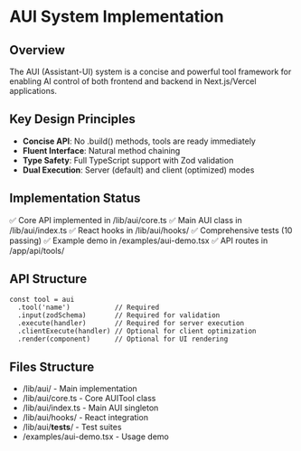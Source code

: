 # AUI System Implementation

## Overview
The AUI (Assistant-UI) system is a concise and powerful tool framework for enabling AI control of both frontend and backend in Next.js/Vercel applications.

## Key Design Principles
- **Concise API**: No .build() methods, tools are ready immediately
- **Fluent Interface**: Natural method chaining
- **Type Safety**: Full TypeScript support with Zod validation
- **Dual Execution**: Server (default) and client (optimized) modes

## Implementation Status
✅ Core API implemented in /lib/aui/core.ts
✅ Main AUI class in /lib/aui/index.ts
✅ React hooks in /lib/aui/hooks/
✅ Comprehensive tests (10 passing)
✅ Example demo in /examples/aui-demo.tsx
✅ API routes in /app/api/tools/

## API Structure
```tsx
const tool = aui
  .tool('name')           // Required
  .input(zodSchema)       // Required for validation
  .execute(handler)       // Required for server execution
  .clientExecute(handler) // Optional for client optimization
  .render(component)      // Optional for UI rendering
```

## Files Structure
- /lib/aui/ - Main implementation
- /lib/aui/core.ts - Core AUITool class
- /lib/aui/index.ts - Main AUI singleton
- /lib/aui/hooks/ - React integration
- /lib/aui/__tests__/ - Test suites
- /examples/aui-demo.tsx - Usage demo
